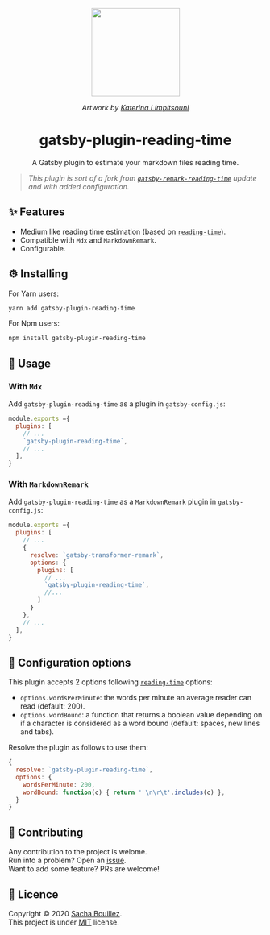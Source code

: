 <p align="center">
  <img width="175px" alt="" src="https://i.imgur.com/6k7mL9G.png">
</p>
<p align="center">
  <i>Artwork by <a href=https://undraw.co/">Katerina Limpitsouni</a></i>
</p>

<h1 align="center">gatsby-plugin-reading-time</h1>
<p align="center">A Gatsby plugin to estimate your markdown files reading time.</p>

> _This plugin is sort of a fork from [`gatsby-remark-reading-time`](https://github.com/syntra/gatsby-remark-reading-time) update and with added configuration._ 

## ✨ Features

- Medium like reading time estimation (based on [`reading-time`](https://github.com/ngryman/reading-time)).
- Compatible with `Mdx` and `MarkdownRemark`.
- Configurable.

## ⚙️ Installing

For Yarn users:
```sh
yarn add gatsby-plugin-reading-time
```
For Npm users:
```sh
npm install gatsby-plugin-reading-time
```

## 🚀 Usage

### With `Mdx`

Add `gatsby-plugin-reading-time` as a plugin in `gatsby-config.js`:
```js
module.exports ={
  plugins: [
    // ...
    `gatsby-plugin-reading-time`,
    // ...
  ],
}
```

### With `MarkdownRemark`

Add `gatsby-plugin-reading-time` as a `MarkdownRemark` plugin in `gatsby-config.js`:
```js
module.exports ={
  plugins: [
    // ...
    {
      resolve: `gatsby-transformer-remark`,
      options: {
        plugins: [
          // ...
          `gatsby-plugin-reading-time`,
          //... 
        ]
      }
    },
    // ...
  ],
}
```

## 🔧 Configuration options

This plugin accepts 2 options following [`reading-time`](https://github.com/ngryman/reading-time) options: 
- `options.wordsPerMinute`: the words per minute an average reader can read (default: 200).
- `options.wordBound`: a function that returns a boolean value depending on if a character is considered as a word bound (default: spaces, new lines and tabs).

Resolve the plugin as follows to use them:

```js
{
  resolve: `gatsby-plugin-reading-time`,
  options: {
    wordsPerMinute: 200,
    wordBound: function(c) { return ' \n\r\t'.includes(c) },
  }
}
```

## 🤝 Contributing

Any contribution to the project is welome.  
Run into a problem? Open an [issue](https://github.com/prazdevs/gatsby-plugin-reading-time/issues/new/choose).  
Want to add some feature? PRs are welcome!

## 📝 Licence

Copyright © 2020 [Sacha Bouillez](https://github.com/prazdevs).<br />
This project is under [MIT](https://github.com/prazdevs/gatsby-plugin-reading-time/blob/main/LICENCE) license.